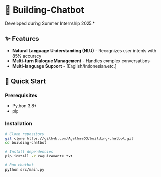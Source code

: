 # 🤖 Building-Chatbot  
Developed during Summer Internship 2025.*  

## ✨ Features  
- **Natural Language Understanding (NLU)** - Recognizes user intents with 85% accuracy  
- **Multi-turn Dialogue Management** - Handles complex conversations  
- **Multi-language Support** - [English/Indonesian/etc.]  

## 🚀 Quick Start  

### Prerequisites  
- Python 3.8+  
- pip  

### Installation  
```bash
# Clone repository
git clone https://github.com/Agathaa03/building-chatbot.git
cd building-chatbot

# Install dependencies
pip install -r requirements.txt

# Run chatbot
python src/main.py
